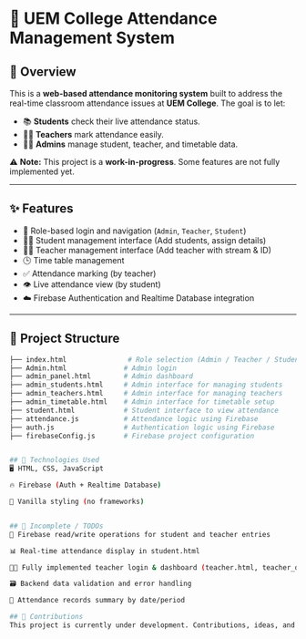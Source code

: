 # 📘 UEM College Attendance Management System

## 🚀 Overview

This is a **web-based attendance monitoring system** built to address the real-time classroom attendance issues at **UEM College**. The goal is to let:
- 📚 **Students** check their live attendance status.
- 👨‍🏫 **Teachers** mark attendance easily.
- 👨‍💼 **Admins** manage student, teacher, and timetable data.

⚠️ **Note:** This project is a **work-in-progress**. Some features are not fully implemented yet.

---

## ✨ Features

- 🔐 Role-based login and navigation (`Admin`, `Teacher`, `Student`)
- 🧑‍🎓 Student management interface (Add students, assign details)
- 👨‍🏫 Teacher management interface (Add teacher with stream & ID)
- 🕒 Time table management
- ✅ Attendance marking (by teacher)
- 👁️ Live attendance view (by student)
- ☁️ Firebase Authentication and Realtime Database integration

---

## 📁 Project Structure

```bash
├── index.html               # Role selection (Admin / Teacher / Student)
├── Admin.html              # Admin login
├── admin_panel.html        # Admin dashboard
├── admin_students.html     # Admin interface for managing students
├── admin_teachers.html     # Admin interface for managing teachers
├── admin_timetable.html    # Admin interface for timetable setup
├── student.html            # Student interface to view attendance
├── attendance.js           # Attendance logic using Firebase
├── auth.js                 # Authentication logic using Firebase
├── firebaseConfig.js       # Firebase project configuration


## 🔧 Technologies Used
🖥️ HTML, CSS, JavaScript

🔥 Firebase (Auth + Realtime Database)

🎨 Vanilla styling (no frameworks)


## 🧩 Incomplete / TODOs
🔄 Firebase read/write operations for student and teacher entries

📊 Real-time attendance display in student.html

🧑‍🏫 Fully implemented teacher login & dashboard (teacher.html, teacher_dashboard.html)

🗃️ Backend data validation and error handling

📝 Attendance records summary by date/period

## 🤝 Contributions
This project is currently under development. Contributions, ideas, and suggestions are welcome!


